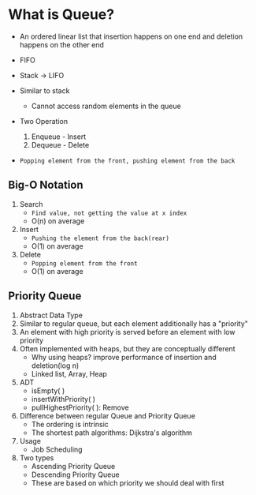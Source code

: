 # What is Queue?
- An ordered linear list that insertion happens on one end and deletion happens on the other end
- FIFO
- Stack -> LIFO

- Similar to stack
    - Cannot access random elements in the queue

- Two Operation
  1. Enqueue - Insert
  2. Dequeue - Delete

- `Popping element from the front, pushing element from the back`

## Big-O Notation

1. Search
    - `Find value, not getting the value at x index`
    - O(n) on average
2. Insert
    - `Pushing the element from the back(rear)`
    - O(1) on average
3. Delete
    - `Popping element from the front`
    - O(1) on average



## Priority Queue
1. Abstract Data Type
2. Similar to regular queue, but each element additionally has a "priority"
3. An element with high priority is served before an element with low priority
4. Often implemented with heaps, but they are conceptually different
   - Why using heaps? improve performance of insertion and deletion(log n)
   - Linked list, Array, Heap 
5. ADT
    - isEmpty( )
    - insertWithPriority( )
    - pullHighestPriority( ): Remove
6. Difference between regular Queue and Priority Queue
    - The ordering is intrinsic
    - The shortest path algorithms: Dijkstra's algorithm
7. Usage
    - Job Scheduling
8. Two types
    - Ascending Priority Queue
    - Descending Priority Queue
    - These are based on which priority we should deal with first

    